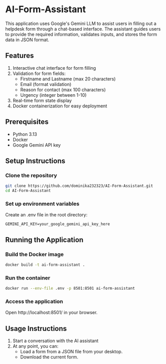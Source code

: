 # AI-Form-Assistant

This application uses Google's Gemini LLM to assist users in filling out a helpdesk form through a chat-based interface. The assistant guides users to provide the required information, validates inputs, and stores the form data in JSON format.

## Features

1. Interactive chat interface for form filling
2. Validation for form fields:
   * Firstname and Lastname (max 20 characters)
   * Email (format validation)
   * Reason for contact (max 100 characters)
   * Urgency (integer between 1-10)
3. Real-time form state display 
4. Docker containerization for easy deployment

## Prerequisites

* Python 3.13
* Docker
* Google Gemini API key

## Setup Instructions

### Clone the repository

```bash
git clone https://github.com/dominika232323/AI-Form-Assistant.git
cd AI-Form-Assistant
```

### Set up environment variables

Create an .env file in the root directory:
```
GEMINI_API_KEY=your_google_gemini_api_key_here
```

## Running the Application

### Build the Docker image

```bash
docker build -t ai-form-assistant .
```

### Run the container

```bash
docker run --env-file .env -p 8501:8501 ai-form-assistant
```

### Access the application

Open http://localhost:8501/ in your browser.

## Usage Instructions

1. Start a conversation with the AI assistant 
2. At any point, you can:
   * Load a form from a JSON file from your desktop.
   * Download the current form.
